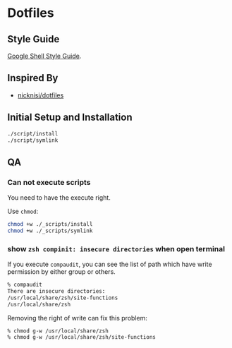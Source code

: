 # Dotfiles

## Style Guide

[Google Shell Style Guide](https://google.github.io/styleguide/shellguide.html).

## Inspired By

* [nicknisi/dotfiles](https://github.com/nicknisi/dotfiles)

## Initial Setup and Installation

```bash
./script/install
./script/symlink
```

## QA

### Can not execute scripts

You need to have the execute right.

Use `chmod`:

```bash
chmod +w ./_scripts/install
chmod +w ./_scripts/symlink
```

### show `zsh compinit: insecure directories` when open terminal

If you execute `compaudit`, you can see the list of path which have write permission by either group or others.

```bash
% compaudit
There are insecure directories:
/usr/local/share/zsh/site-functions
/usr/local/share/zsh
```

Removing the right of write can fix this problem:

```bash
% chmod g-w /usr/local/share/zsh 
% chmod g-w /usr/local/share/zsh/site-functions 
```
